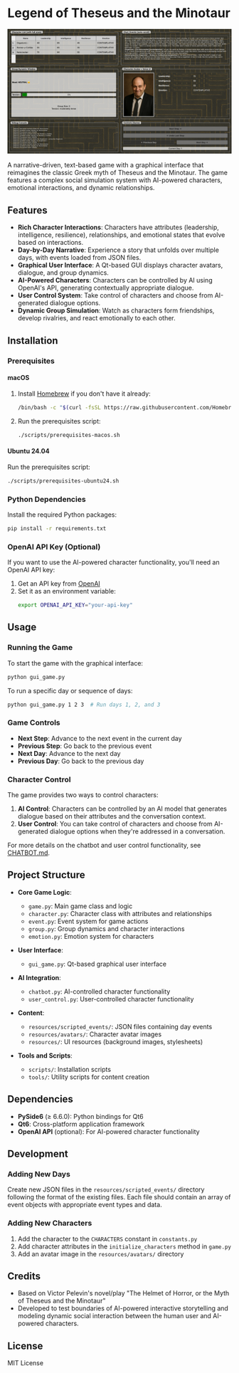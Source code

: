 # Legend of Theseus and the Minotaur

![Game Screenshot](https://github.com/yuchdev/LegendOfTheseusAndMinotaur/blob/master/resources/screenshots/game.png)

A narrative-driven, text-based game with a graphical interface that reimagines the classic Greek myth of Theseus and the Minotaur. The game features a complex social simulation system with AI-powered characters, emotional interactions, and dynamic relationships.

## Features

- **Rich Character Interactions**: Characters have attributes (leadership, intelligence, resilience), relationships, and emotional states that evolve based on interactions.
- **Day-by-Day Narrative**: Experience a story that unfolds over multiple days, with events loaded from JSON files.
- **Graphical User Interface**: A Qt-based GUI displays character avatars, dialogue, and group dynamics.
- **AI-Powered Characters**: Characters can be controlled by AI using OpenAI's API, generating contextually appropriate dialogue.
- **User Control System**: Take control of characters and choose from AI-generated dialogue options.
- **Dynamic Group Simulation**: Watch as characters form friendships, develop rivalries, and react emotionally to each other.

## Installation

### Prerequisites

#### macOS

1. Install [Homebrew](https://brew.sh/) if you don't have it already:
   ```bash
   /bin/bash -c "$(curl -fsSL https://raw.githubusercontent.com/Homebrew/install/HEAD/install.sh)"
   ```

2. Run the prerequisites script:
   ```bash
   ./scripts/prerequisites-macos.sh
   ```

#### Ubuntu 24.04

Run the prerequisites script:
```bash
./scripts/prerequisites-ubuntu24.sh
```

### Python Dependencies

Install the required Python packages:
```bash
pip install -r requirements.txt
```

### OpenAI API Key (Optional)

If you want to use the AI-powered character functionality, you'll need an OpenAI API key:

1. Get an API key from [OpenAI](https://platform.openai.com/)
2. Set it as an environment variable:
   ```bash
   export OPENAI_API_KEY="your-api-key"
   ```

## Usage

### Running the Game

To start the game with the graphical interface:
```bash
python gui_game.py
```

To run a specific day or sequence of days:
```bash
python gui_game.py 1 2 3  # Run days 1, 2, and 3
```

### Game Controls

- **Next Step**: Advance to the next event in the current day
- **Previous Step**: Go back to the previous event
- **Next Day**: Advance to the next day
- **Previous Day**: Go back to the previous day

### Character Control

The game provides two ways to control characters:

1. **AI Control**: Characters can be controlled by an AI model that generates dialogue based on their attributes and the conversation context.
2. **User Control**: You can take control of characters and choose from AI-generated dialogue options when they're addressed in a conversation.

For more details on the chatbot and user control functionality, see [CHATBOT.md](docs/CHATBOT.md).

## Project Structure

- **Core Game Logic**:
  - `game.py`: Main game class and logic
  - `character.py`: Character class with attributes and relationships
  - `event.py`: Event system for game actions
  - `group.py`: Group dynamics and character interactions
  - `emotion.py`: Emotion system for characters

- **User Interface**:
  - `gui_game.py`: Qt-based graphical user interface

- **AI Integration**:
  - `chatbot.py`: AI-controlled character functionality
  - `user_control.py`: User-controlled character functionality

- **Content**:
  - `resources/scripted_events/`: JSON files containing day events
  - `resources/avatars/`: Character avatar images
  - `resources/`: UI resources (background images, stylesheets)

- **Tools and Scripts**:
  - `scripts/`: Installation scripts
  - `tools/`: Utility scripts for content creation

## Dependencies

- **PySide6** (≥ 6.6.0): Python bindings for Qt6
- **Qt6**: Cross-platform application framework
- **OpenAI API** (optional): For AI-powered character functionality

## Development

### Adding New Days

Create new JSON files in the `resources/scripted_events/` directory following the format of the existing files. Each file should contain an array of event objects with appropriate event types and data.

### Adding New Characters

1. Add the character to the `CHARACTERS` constant in `constants.py`
2. Add character attributes in the `initialize_characters` method in `game.py`
3. Add an avatar image in the `resources/avatars/` directory

## Credits

- Based on Victor Pelevin's novel/play "The Helmet of Horror, or the Myth of Theseus and the Minotaur"
- Developed to test boundaries of AI-powered interactive storytelling and modeling dynamic social interaction between the human user and AI-powered characters. 

## License

MIT License 
